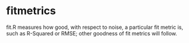 # fitmetrics
fit.R measures how good, with respect to noise, a particular fit metric is, such as R-Squared or RMSE; other goodness of fit metrics will follow.
